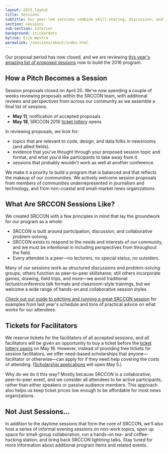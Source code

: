 ```yaml
---
layout: 2015_layout
title: Sessions
subtitle: Our peer-led sessions combine skill-sharing, discussion, and collaboration.
section: sessions
sub-section: interior
background: stickerdots
byline: Erik Westra
permalink: /sessions/about/index.html
---
```

Our proposal period has now closed, and we are reviewing [this year's amazing list of proposed sessions](/sessions/proposals) now to build the 2016 program.

## How a Pitch Becomes a Session
Session proposals closed on April 20. We're now spending a couple of weeks reviewing proposals within the SRCCON team, with additional reviews and perspectives from across our community as we assemble a final list of sessions.

* **May 11**, notification of accepted proposals
* **May 18**, SRCCON 2016 [ticket lottery](/tickets) opens

In reviewing proposals, we look for:

* topics that are relevant to code, design, and data folks in newsrooms (and allied fields).
* evidence that you've thought through your proposed session topic and format, and what you'd like participants to take away from it.
* sessions that probably wouldn't work as well at another conference.

We make it a priority to build a program that is balanced and that reflects the makeup of our communities. We actively welcome session proposals from members of communities underrepresented in journalism and technology, and from non-coastal and small-market news organizations.

## What Are SRCCON Sessions Like?

We created SRCCON with a few principles in mind that lay the groundwork for our program as a whole:

* SRCCON is built around participation, discussion, and collaborative problem-solving.
* SRCCON exists to respond to the needs and interests of our community, and we must be intentional in including perspectives from throughout the field.
* Every attendee is a peer—no lecturers, no special status, no outsiders.

Many of our sessions work as structured discussions and problem-solving groups; others function as peer-to-peer skillshares; still others incorporate games, drawing, field trips, and more—we avoid traditional lecture/conference talk formats and classroom-style trainings, but we welcome a wide range of hands-on and collaborative session styles.

[Check out our guide to pitching and running a great SRCCON session](/sessions/great_session) for examples from last year's schedule and tons of practical advice on what works for our attendees.

## Tickets for Facilitators

We reserve tickets for the facilitators of all accepted sessions, and all facilitators will be given an opportunity to buy a ticket before the [ticket lottery opens](/tickets) on May 18. However, instead of providing free tickets for session facilitators, we offer need-based scholarships that anyone—facilitator or otherwise—can apply for if they need help covering the costs of attending. ([Scholarship applications](/scholarships) will open May 5.)

Why do we do it this way? Mostly because SRCCON is a collaborative, peer-to-peer event, and we consider all attendees to be active participants, rather than either speakers or passive audience members.  This approach also helps us keep ticket prices low enough to be affordable for most news organizations.

## Not Just Sessions…

In addition to the daytime sessions that form the core of SRCCON, we'll also host a series of informal evening sessions on non-work topics, open up space for small-group collaboration, run a hands-on tea- and coffee-hacking station, and bring back SRCCON lightning talks. Stay tuned for more information about additional program items and related events.
